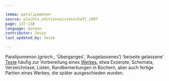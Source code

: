 ```yaml
---

lemma: paralipomenon
source: plachta_editionswissenschaft_1997
page: 137-138
language: German
contributor: Jesse
last_updated_by: Jesse

---
```

Paralipomenon (_griech._, ‘Überganges’, ‘Ausgelassenes’) ‘beiseite gelassene’ [Texte](text.html) häufig zur Vorbereitung eines [Werkes](work.html), etwa Exzerpte, Schemata, Verzeichnisse, Listen, Randbemerkungen in Büchern, aber auch fertige Partien eines Werkes, die später ausgeschieden wurden.
